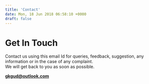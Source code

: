 ```yaml
---
title: 'Contact'
date: Mon, 18 Jun 2018 06:58:10 +0000
draft: false
---
```


Get In Touch
============

Contact us using this email Id for queries, feedback, suggestion, any information or in the case of any complaint.  
We will get back to you as soon as possible.

**gkgud@outlook.com**